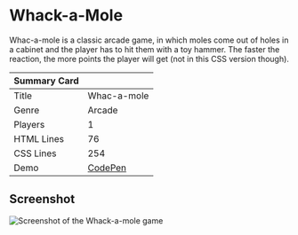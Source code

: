 # Whack-a-Mole

Whac-a-mole is a classic arcade game, in which moles come out of holes in a cabinet and the player has to hit them with a toy hammer. The faster the reaction, the more points the player will get (not in this CSS version though).

| Summary Card | |
|--------------|-|
| Title | Whac-a-mole |
| Genre | Arcade |
| Players | 1 |
| HTML Lines | 76 |
| CSS Lines | 254 |
| Demo | [CodePen](https://codepen.io/alvaromontoro/full/MWWKKMN) |

## Screenshot

![Screenshot of the Whack-a-mole game](https://github.com/alvaromontoro/CSS-Games/blob/master/games/whack-a-mole/whack-a-mole.jpg?raw=true)
